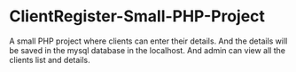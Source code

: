 # ClientRegister-Small-PHP-Project
A small PHP project where clients can enter their details. And the details will be saved in the mysql database in the localhost. And admin can view all the clients list and details.
